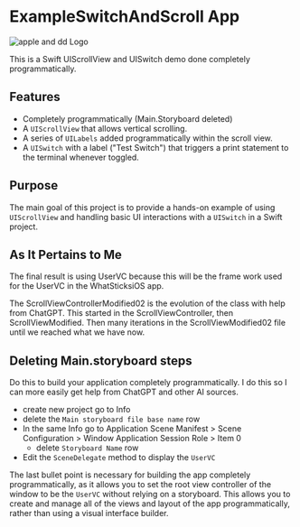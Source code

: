 # ExampleSwitchAndScroll App

![apple and dd Logo](https://nick-rodriguez.info/media/appleAndDD.png)

This is a Swift UIScrollView and UISwitch demo done completely programmatically.


## Features
- Completely programmatically (Main.Storyboard deleted) 
- A `UIScrollView` that allows vertical scrolling.
- A series of `UILabels` added programmatically within the scroll view.
- A `UISwitch` with a label ("Test Switch") that triggers a print statement to the terminal whenever toggled.

## Purpose

The main goal of this project is to provide a hands-on example of using `UIScrollView` and handling basic UI interactions with a `UISwitch` in a Swift project.


## As It Pertains to Me

The final result is using UserVC because this will be the frame work used for the UserVC in the WhatSticksiOS app.

The ScrollViewControllerModified02 is the evolution of the class with help from ChatGPT. This started in the ScrollViewController, then ScrollViewModified. Then many iterations in the ScrollViewModified02 file until we reached what we have now.

## Deleting Main.storyboard steps

Do this to build your application completely programmatically. I do this so I can more easily get help from ChatGPT and other AI sources.

- create new project go to Info
- delete the `Main storyboard file base name` row
- In the same Info go to Application Scene Manifest > Scene Configuration > Window Application Session Role > Item 0
    - delete `Storyboard Name` row
- Edit the `SceneDelegate` method to display the `UserVC`

The last bullet point is necessary for building the app completely programmatically, as it allows you to set the root view controller of the window to be the `UserVC` without relying on a storyboard. This allows you to create and manage all of the views and layout of the app programmatically, rather than using a visual interface builder.
